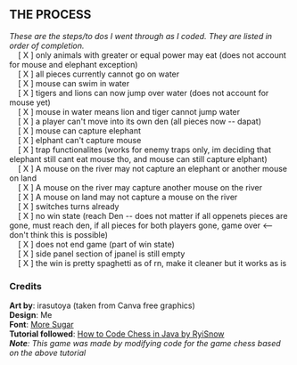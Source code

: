 ## THE PROCESS
*These are the steps/to dos I went through as I coded. They are listed in order of completion.* 
<br> &nbsp;&nbsp;&nbsp;&nbsp;[ X ] only animals with greater or equal power may eat (does not account for mouse and elephant exception) 
<br> &nbsp;&nbsp;&nbsp;&nbsp;[ X ] all pieces currently cannot go on water
<br> &nbsp;&nbsp;&nbsp;&nbsp;[ X ] mouse can swim in water
<br> &nbsp;&nbsp;&nbsp;&nbsp;[ X ] tigers and lions can now jump over water (does not account for mouse yet)
<br> &nbsp;&nbsp;&nbsp;&nbsp;[ X ] mouse in water means lion and tiger cannot jump water
<br> &nbsp;&nbsp;&nbsp;&nbsp;[ X ] a player can't move into its own den (all pieces now -- dapat)
<br> &nbsp;&nbsp;&nbsp;&nbsp;[ X ] mouse can capture elephant
<br> &nbsp;&nbsp;&nbsp;&nbsp;[ X ] elphant can't capture mouse
<br> &nbsp;&nbsp;&nbsp;&nbsp;[ X ] trap functionalites (works for enemy traps only, im deciding that elephant still cant eat mouse tho, and mouse can still capture elphant)
<br> &nbsp;&nbsp;&nbsp;&nbsp;[ X ] A mouse on the river may not capture an elephant or another mouse on land
<br> &nbsp;&nbsp;&nbsp;&nbsp;[ X ] A mouse on the river may capture another mouse on the river
<br> &nbsp;&nbsp;&nbsp;&nbsp;[ X ] A mouse on land may not capture a mouse on the river
<br> &nbsp;&nbsp;&nbsp;&nbsp;[ X ] switches turns already
<br> &nbsp;&nbsp;&nbsp;&nbsp;[ X ] no win state (reach Den -- does not matter if all oppenets pieces are gone, must reach den, if all pieces for both players gone, game over <-- don't think this is possible)
<br> &nbsp;&nbsp;&nbsp;&nbsp;[ X ] does not end game (part of win state)
<br> &nbsp;&nbsp;&nbsp;&nbsp;[ X ] side panel section of jpanel is still empty
<br> &nbsp;&nbsp;&nbsp;&nbsp;[ X ] the win is pretty spaghetti as of rn, make it cleaner but it works as is

### Credits
**Art by**: irasutoya (taken from Canva free graphics) 
<br>**Design**: Me 
<br>**Font**: [More Sugar](https://www.1001fonts.com/more-sugar-font.html) 
<br>**Tutorial followed**: [How to Code Chess in Java by RyiSnow](https://www.youtube.com/watch?v=jzCxywhTAUI) 
<br>***Note**: This game was made by modifying code for the game chess based on the above tutorial* 
